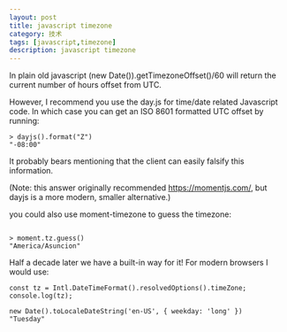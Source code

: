 ```yaml
---
layout: post
title: javascript timezone
category: 技术
tags: [javascript,timezone]
description: javascript timezone
--- 
```


 
In plain old javascript (new Date()).getTimezoneOffset()/60 will return the current number of hours offset from UTC.


However, I recommend you use the day.js for time/date related Javascript code. In which case you can get an ISO 8601 formatted UTC offset by running:

```
> dayjs().format("Z")
"-08:00"
```

It probably bears mentioning that the client can easily falsify this information.

(Note: this answer originally recommended https://momentjs.com/, but dayjs is a more modern, smaller alternative.)




you could also use moment-timezone to guess the timezone:

```

> moment.tz.guess()
"America/Asuncion"

```


Half a decade later we have a built-in way for it! For modern browsers I would use:
```
const tz = Intl.DateTimeFormat().resolvedOptions().timeZone;
console.log(tz);
```


```
new Date().toLocaleDateString('en-US', { weekday: 'long' })
"Tuesday"
```